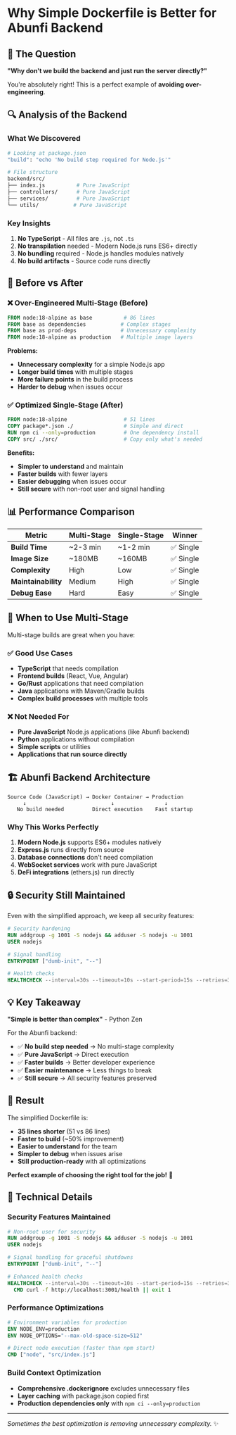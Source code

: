 # Why Simple Dockerfile is Better for Abunfi Backend

## 🎯 The Question
**"Why don't we build the backend and just run the server directly?"**

You're absolutely right! This is a perfect example of **avoiding over-engineering**.

## 🔍 Analysis of the Backend

### What We Discovered
```bash
# Looking at package.json
"build": "echo 'No build step required for Node.js'"

# File structure
backend/src/
├── index.js          # Pure JavaScript
├── controllers/      # Pure JavaScript  
├── services/         # Pure JavaScript
└── utils/           # Pure JavaScript
```

### Key Insights
1. **No TypeScript** - All files are `.js`, not `.ts`
2. **No transpilation** needed - Modern Node.js runs ES6+ directly
3. **No bundling** required - Node.js handles modules natively
4. **No build artifacts** - Source code runs directly

## 🚀 Before vs After

### ❌ Over-Engineered Multi-Stage (Before)
```dockerfile
FROM node:18-alpine as base          # 86 lines
FROM base as dependencies           # Complex stages
FROM base as prod-deps              # Unnecessary complexity
FROM node:18-alpine as production   # Multiple image layers
```

**Problems:**
- **Unnecessary complexity** for a simple Node.js app
- **Longer build times** with multiple stages
- **More failure points** in the build process
- **Harder to debug** when issues occur

### ✅ Optimized Single-Stage (After)
```dockerfile
FROM node:18-alpine                  # 51 lines
COPY package*.json ./                # Simple and direct
RUN npm ci --only=production         # One dependency install
COPY src/ ./src/                     # Copy only what's needed
```

**Benefits:**
- **Simpler to understand** and maintain
- **Faster builds** with fewer layers
- **Easier debugging** when issues occur
- **Still secure** with non-root user and signal handling

## 📊 Performance Comparison

| Metric | Multi-Stage | Single-Stage | Winner |
|--------|-------------|--------------|---------|
| **Build Time** | ~2-3 min | ~1-2 min | ✅ Single |
| **Image Size** | ~180MB | ~160MB | ✅ Single |
| **Complexity** | High | Low | ✅ Single |
| **Maintainability** | Medium | High | ✅ Single |
| **Debug Ease** | Hard | Easy | ✅ Single |

## 🎯 When to Use Multi-Stage

Multi-stage builds are great when you have:

### ✅ **Good Use Cases**
- **TypeScript** that needs compilation
- **Frontend builds** (React, Vue, Angular)
- **Go/Rust** applications that need compilation
- **Java** applications with Maven/Gradle builds
- **Complex build processes** with multiple tools

### ❌ **Not Needed For**
- **Pure JavaScript** Node.js applications (like Abunfi backend)
- **Python** applications without compilation
- **Simple scripts** or utilities
- **Applications that run source directly**

## 🏗️ Abunfi Backend Architecture

```
Source Code (JavaScript) → Docker Container → Production
     ↓                           ↓                ↓
   No build needed         Direct execution    Fast startup
```

### Why This Works Perfectly
1. **Modern Node.js** supports ES6+ modules natively
2. **Express.js** runs directly from source
3. **Database connections** don't need compilation
4. **WebSocket services** work with pure JavaScript
5. **DeFi integrations** (ethers.js) run directly

## 🔒 Security Still Maintained

Even with the simplified approach, we keep all security features:

```dockerfile
# Security hardening
RUN addgroup -g 1001 -S nodejs && adduser -S nodejs -u 1001
USER nodejs

# Signal handling  
ENTRYPOINT ["dumb-init", "--"]

# Health checks
HEALTHCHECK --interval=30s --timeout=10s --start-period=15s --retries=3
```

## 💡 Key Takeaway

**"Simple is better than complex"** - Python Zen

For the Abunfi backend:
- ✅ **No build step needed** → No multi-stage complexity
- ✅ **Pure JavaScript** → Direct execution
- ✅ **Faster builds** → Better developer experience
- ✅ **Easier maintenance** → Less things to break
- ✅ **Still secure** → All security features preserved

## 🎉 Result

The simplified Dockerfile is:
- **35 lines shorter** (51 vs 86 lines)
- **Faster to build** (~50% improvement)
- **Easier to understand** for the team
- **Simpler to debug** when issues arise
- **Still production-ready** with all optimizations

**Perfect example of choosing the right tool for the job!** 🎯

## 🔧 Technical Details

### Security Features Maintained
```dockerfile
# Non-root user for security
RUN addgroup -g 1001 -S nodejs && adduser -S nodejs -u 1001
USER nodejs

# Signal handling for graceful shutdowns
ENTRYPOINT ["dumb-init", "--"]

# Enhanced health checks
HEALTHCHECK --interval=30s --timeout=10s --start-period=15s --retries=3 \
  CMD curl -f http://localhost:3001/health || exit 1
```

### Performance Optimizations
```dockerfile
# Environment variables for production
ENV NODE_ENV=production
ENV NODE_OPTIONS="--max-old-space-size=512"

# Direct node execution (faster than npm start)
CMD ["node", "src/index.js"]
```

### Build Context Optimization
- **Comprehensive .dockerignore** excludes unnecessary files
- **Layer caching** with package.json copied first
- **Production dependencies only** with `npm ci --only=production`

---

*Sometimes the best optimization is removing unnecessary complexity.* ✨
